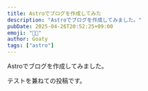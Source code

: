 ```yaml
---
title: Astroでブログを作成してみた
description: "Astroでブログを作成してみました。"
pubDate: 2025-04-26T20:52:25+09:00
emoji: "🧑‍🚀"
author: Goaty
tags: ["astro"]
---
```


Astroでブログを作成してみました。

テストを兼ねての投稿です。

